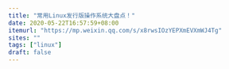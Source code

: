 ```yaml
---
title: "常用Linux发行版操作系统大盘点！"
date: 2020-05-22T16:57:59+08:00
itemurl: "https://mp.weixin.qq.com/s/x8rwsIOzYEPXmEVXmWJ4Tg"
sites: ""
tags: ["linux"]
draft: false
---
```


